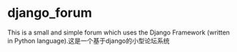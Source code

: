 # django_forum
This is a small and simple forum which uses the Django Framework (written in Python language).这是一个基于django的小型论坛系统
